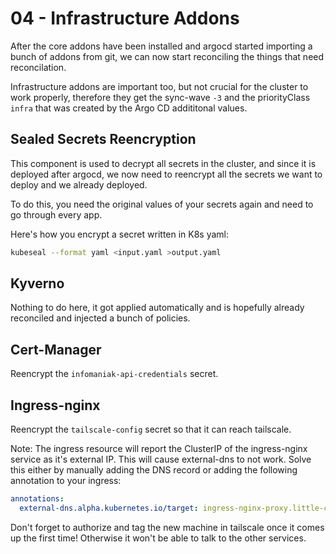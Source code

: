 # 04 - Infrastructure Addons

After the core addons have been installed and argocd started importing a bunch of addons from git, we can now start reconciling the things that need reconcilation.

Infrastructure addons are important too, but not crucial for the cluster to work properly, therefore they get the sync-wave `-3` and the priorityClass `infra` that was created by the Argo CD addititonal values.

## Sealed Secrets Reencryption

This component is used to decrypt all secrets in the cluster, and since it is deployed after argocd, we now need to reencrypt all the secrets we want to deploy and we already deployed.

To do this, you need the original values of your secrets again and need to go through every app.

Here's how you encrypt a secret written in K8s yaml:

```bash
kubeseal --format yaml <input.yaml >output.yaml
```

## Kyverno

Nothing to do here, it got applied automatically and is hopefully already reconciled and injected a bunch of policies.

## Cert-Manager

Reencrypt the `infomaniak-api-credentials` secret.

## Ingress-nginx

Reencrypt the `tailscale-config` secret so that it can reach tailscale.

Note: The ingress resource will report the ClusterIP of the ingress-nginx service as it's external IP. This will cause external-dns to not work. Solve this either by manually adding the DNS record or adding the following annotation to your ingress:

```yaml
annotations:
  external-dns.alpha.kubernetes.io/target: ingress-nginx-proxy.little-cloud.ts.net
```

Don't forget to authorize and tag the new machine in tailscale once it comes up the first time! Otherwise it won't be able to talk to the other services.
